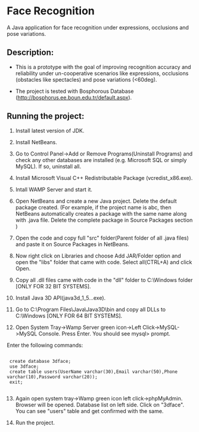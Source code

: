 # Face Recognition

A Java application for face recognition under expressions, occlusions and pose variations.

## Description:

- This is a prototype with the goal of improving recognition accuracy and reliability under un-cooperative scenarios like expressions, occlusions (obstacles like spectacles) and pose variations (<60deg).
   
- The project is tested with Bosphorous Database (http://bosphorus.ee.boun.edu.tr/default.aspx).

## Running the project:

1. Install latest version of JDK.

2. Install NetBeans.

3. Go to Control Panel->Add or Remove Programs(Uninstall Programs) and check any other databases are installed (e.g. Microsoft SQL or simply MySQL). If so, uninstall all.

4. Install Microsoft Visual C++ Redistributable Package (vcredist_x86.exe).

5. Intall WAMP Server and start it.

6. Open NetBeans and create a new Java project. Delete the default package created.
   (For example, if the project name is abc, then NetBeans automatically creates a package with the same name along with .java file. Delete the complete package in Source Packages section )

7. Open the code and copy full "src" folder(Parent folder of all .java files) and paste it on Source Packages in NetBeans.

8. Now right click on Libraries and choose Add JAR/Folder option and open the "libs" folder that came with code. Select all(CTRL+A) and click Open.

9. Copy all .dll files came with code in the "dll" folder to C:\Windows folder [ONLY FOR 32 BIT SYSTEMS].

10. Install Java 3D API(java3d_1_5...exe).

11. Go to C:\Program Files\Java\Java3D\bin and copy all DLLs to C:\Windows [ONLY FOR 64 BIT SYSTEMS].

12. Open System Tray->Wamp Server green icon->Left Click->MySQL->MySQL Console. Press Enter. You should see mysql> prompt.
   
 Enter the following commands:
```mysql
 
 create database 3dface;
 use 3dface;
 create table users(UserName varchar(30),Email varchar(50),Phone varchar(10),Password varchar(20));
 exit;
 
 ```

13. Again open system tray->Wamp green icon left click->phpMyAdmin. Browser will be opened. Database list on left side. Click on "3dface". You can see "users" table and get confirmed with the same.

12. Run the project.
